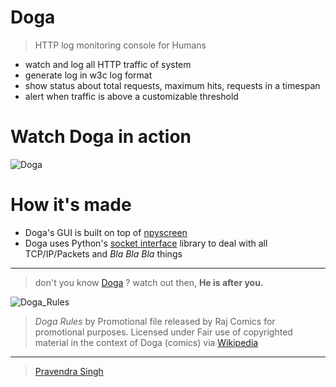 Doga
====

> HTTP log monitoring console for Humans

* watch and log all HTTP traffic of system
* generate log in w3c log format
* show status about total requests, maximum hits, requests in a timespan
* alert when traffic is above a customizable threshold


Watch Doga in action
====================

![Doga]()

How it's made
=============

* Doga's GUI is built on top of [npyscreen](https://pypi.python.org/pypi/npyscreen)
* Doga uses Python's [socket interface](https://docs.python.org/2/library/socket.html) library to deal with all TCP/IP/Packets and *Bla Bla Bla* things

---

> don't you know [Doga](http://en.wikipedia.org/wiki/Doga_(comics)) ? watch out then, **He is after you.**

![Doga_Rules](https://raw.githubusercontent.com/pravj/Doga/master/docs/Doga_Rules.jpg?token=3437250__eyJzY29wZSI6IlJhd0Jsb2I6cHJhdmovRG9nYS9tYXN0ZXIvZG9jcy9Eb2dhX1J1bGVzLmpwZyIsImV4cGlyZXMiOjE0MTA4NzY1NTd9--9e164f3980bed50e79ad5a68f594c3788d815eb3)

> *Doga Rules* by Promotional file released by Raj Comics for promotional purposes.
> Licensed under Fair use of copyrighted material in the context of Doga (comics) via [Wikipedia](http://en.wikipedia.org/wiki/File:Doga_Rules.jpg#mediaviewer/File:Doga_Rules.jpg)

---
> [Pravendra Singh](https://pravj.github.io)
